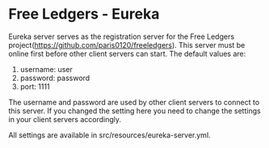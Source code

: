 # Free Ledgers - Eureka
Eureka server serves as the registration server for the Free Ledgers project(https://github.com/paris0120/freeledgers). This server must be online first before other client servers can start. The default values are:
1. username: user
2. password: password
3. port: 1111

The username and password are used by other client servers to connect to this server. If you changed the setting here you need to change the settings in your client servers accordingly.

All settings are available in src/resources/eureka-server.yml.